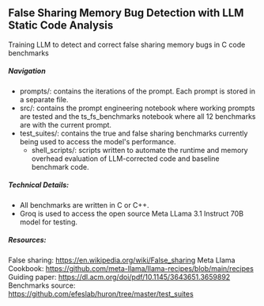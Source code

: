 ## False Sharing Memory Bug Detection with LLM Static Code Analysis
Training LLM to detect and correct false sharing memory bugs in C code benchmarks

##### Navigation
- prompts/: contains the iterations of the prompt. Each prompt is stored in a separate file.
- src/: contains the prompt engineering notebook where working prompts are tested and the ts_fs_benchmarks notebook where all 12 benchmarks are with the current prompt.
- test_suites/: contains the true and false sharing benchmarks currently being used to access the model's performance.
    - shell_scripts/: scripts written to automate the runtime and memory overhead evaluation of  LLM-corrected code and baseline benchmark code.

##### Technical Details:
- All benchmarks are written in C or C++. 
- Groq is used to access the open source Meta LLama 3.1 Instruct 70B model for testing.

##### Resources:
False sharing: https://en.wikipedia.org/wiki/False_sharing
Meta Llama Cookbook:  https://github.com/meta-llama/llama-recipes/blob/main/recipes
Guiding paper: https://dl.acm.org/doi/pdf/10.1145/3643651.3659892
Benchmarks source: https://github.com/efeslab/huron/tree/master/test_suites
